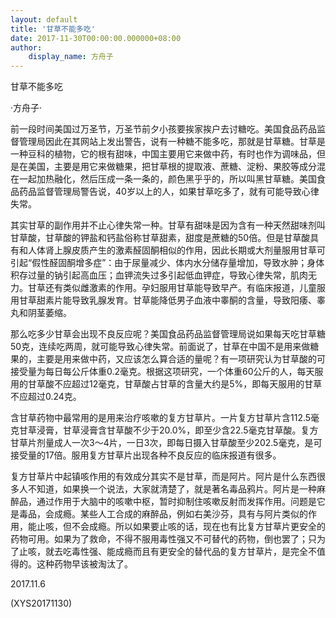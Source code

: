 ```yaml
---
layout: default
title: '甘草不能多吃'
date: 2017-11-30T00:00:00.000000+08:00
author:
    display_name: 方舟子
---
```


甘草不能多吃

·方舟子·

前一段时间美国过万圣节，万圣节前夕小孩要挨家挨户去讨糖吃。美国食品药品监督管理局因此在其网站上发出警告，说有一种糖不能多吃，那就是甘草糖。甘草是一种豆科的植物，它的根有甜味，中国主要用它来做中药，有时也作为调味品，但是在美国，主要是用它来做糖果，把甘草根的提取液、蔗糖、淀粉、果胶等成分混在一起加热融化，然后压成一条一条的，颜色黑乎乎的，所以叫黑甘草糖。美国食品药品监督管理局警告说，40岁以上的人，如果甘草吃多了，就有可能导致心律失常。

其实甘草的副作用并不止心律失常一种。甘草有甜味是因为含有一种天然甜味剂叫甘草酸，甘草酸的钾盐和钙盐俗称甘草甜素，甜度是蔗糖的50倍。但是甘草酸具有和人体肾上腺皮质产生的激素醛固酮相似的作用，因此长期或大剂量服用甘草可引起“假性醛固酮增多症”：由于尿量减少、体内水分储存量增加，导致水肿；身体积存过量的钠引起高血压；血钾流失过多引起低血钾症，导致心律失常，肌肉无力。甘草还有类似雌激素的作用。孕妇服用甘草能导致早产。有临床报道，儿童服用甘草甜素片能导致乳腺发育。甘草能降低男子血液中睾酮的含量，导致阳痿、睾丸和阴茎萎缩。

那么吃多少甘草会出现不良反应呢？美国食品药品监督管理局说如果每天吃甘草糖50克，连续吃两周，就可能导致心律失常。前面说了，甘草在中国不是用来做糖果的，主要是用来做中药，又应该怎么算合适的量呢？有一项研究认为甘草酸的可接受量为每日每公斤体重0.2毫克。根据这项研究，一个体重60公斤的人，每天服用的甘草酸不应超过12毫克，甘草酸占甘草的含量大约是5%，即每天服用的甘草不应超过0.24克。

含甘草药物中最常用的是用来治疗咳嗽的复方甘草片。一片复方甘草片含112.5毫克甘草浸膏，甘草浸膏含甘草酸不少于20.0%，即至少含22.5毫克甘草酸。复方甘草片剂量成人一次3～4片，一日3次，即每日摄入甘草酸至少202.5毫克，是可接受量的17倍。服用复方甘草片出现各种不良反应的临床报道有很多。

复方甘草片中起镇咳作用的有效成分其实不是甘草，而是阿片。阿片是什么东西很多人不知道，如果换一个说法，大家就清楚了，就是著名毒品鸦片。阿片是一种麻醉品，通过作用于大脑中的咳嗽中枢，暂时抑制住咳嗽反射而发挥作用。问题是它是毒品，会成瘾。某些人工合成的麻醉品，例如右美沙芬，具有与阿片类似的作用，能止咳，但不会成瘾。所以如果要止咳的话，现在也有比复方甘草片更安全的药物可用。如果为了救命，不得不服用毒性强又不可替代的药物，倒也罢了；只为了止咳，就去吃毒性强、能成瘾而且有更安全的替代品的复方甘草片，是完全不值得的。这种药物早该被淘汰了。

2017.11.6

(XYS20171130)

